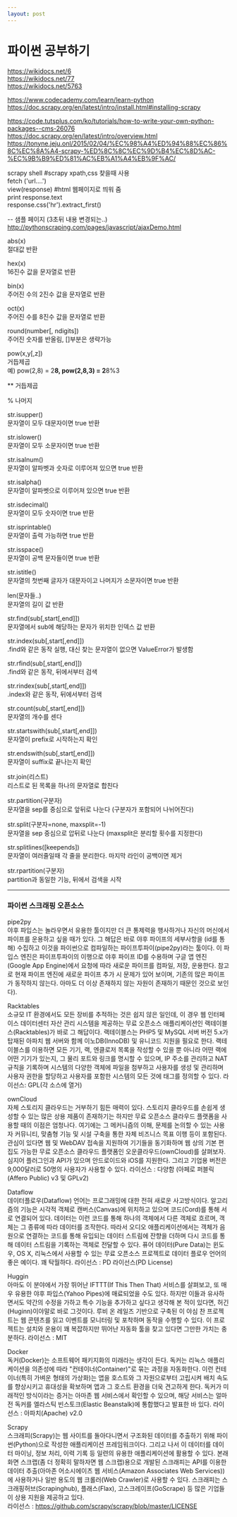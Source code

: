 ```yaml
---
layout: post
---
```

# 파이썬 공부하기

https://wikidocs.net/6  
https://wikidocs.net/77  
https://wikidocs.net/5763  


https://www.codecademy.com/learn/learn-python  
https://doc.scrapy.org/en/latest/intro/install.html#installing-scrapy  


https://code.tutsplus.com/ko/tutorials/how-to-write-your-own-python-packages--cms-26076  
https://doc.scrapy.org/en/latest/intro/overview.html  
https://tonyne.jeju.onl/2015/02/04/%EC%98%A4%ED%94%88%EC%86%8C%EC%8A%A4-scrapy-%ED%8C%8C%EC%9D%B4%EC%8D%AC-%EC%9B%B9%ED%81%AC%EB%A1%A4%EB%9F%AC/  


scrapy shell   #scrapy xpath,css 찾을때 사용  
fetch ('url....')  
view(response)   #html 웹페이지로 띄워 줌  
print response.text  
response.css('hr').extract_first()  


-- 샘플 페이지 (3초뒤 내용 변경되는..)  
http://pythonscraping.com/pages/javascript/ajaxDemo.html  



abs(x)  
절대값 반환  

hex(x)  
16진수 값을 문자열로 반환  

bin(x)  
주어진 수의 2진수 값을 문자열로 반환  

oct(x)  
주어진 수를 8진수 값을 문자열로 반환  

round(number[, ndigits])  
주어진 숫자를 반올림, []부분은 생략가능  

pow(x,y[,z])  
거듭제곱  
예) pow(2,8) = 2**8,   pow(2,8,3) = 2**8%3  

** 거듭제곱  

% 나머지  

str.isupper()  
문자열이 모두 대문자이면 true 반환  

str.islower()  
문자열이 모두 소문자이면 true 반환  

str.isalnum()  
문자열이 알파벳과 숫자로 이루어져 있으면 true 반환  

str.isalpha()  
문자열이 알파벳으로 이루어져 있으면 true 반환  

str.isdecimal()  
문자열이 모두 숫자이면 true 반환  

str.isprintable()  
문자열이 출력 가능하면 true 반환  

str.isspace()  
문자열이 공백 문자들이면 true 반환  

str.istitle()  
문자열의 첫번째 글자가 대문자이고 나머지가 소문자이면 true 반환  

len(문자들..)  
문자열의 길이 값 반환  

str.find(sub[,start[,end]])  
문자열에서 sub에 해당하는 문자가 위치한 인덱스 값 반환  

str.index(sub[,start[,end]])  
.find와 같은 동작 실행, 대신 찾는 문자열이 없으면 ValueError가 발생함  

str.rfind(sub[,start[,end]])  
.find와 같은 동작,  뒤에서부터 검색  

str.rindex(sub[,start[,end]])  
.index와 같은 동작, 뒤에서부터 검색  

str.count(sub[,start[,end]])  
문자열의 개수를 센다  

str.startswith(sub[,start[,end]])  
문자열이 prefix로 시작하는지 확인  

str.endswith(sub[,start[,end]])  
문자열이 suffix로 끝나는지 확인  

str.join(리스트)  
리스트로 된 목록을 하나의 문자열로 합친다  
 
str.partition(구분자)  
문자열을 sep를 중심으로 앞뒤로 나눈다 (구분자가 포함되어 나뉘어진다)  

str.split(구분자=none, maxsplit=-1)  
문자열을 sep 중심으로 압뒤로 나눈다 (maxsplit은 분리할 횟수를 지정한다)  

str.splitlines([keepends])  
문자열이 여러줄일때 각 줄을 분리한다. 마지막 라인이 공백이면 제거  

str.rpartition(구분자)  
partition과 동일한 기능, 뒤에서 검색을 시작  


---------------

### 파이썬 스크래핑 오픈소스

pipe2py  
야후 파입스는 놀라우면서 유용한 툴이지만 더 큰 통제력을 행사하거나 자신의 머신에서 파이프를 운용하고 싶을 때가 있다. 그 해답은 바로 야후 파이프의 세부사항을 (id를 통해) 수집하고 이것을 파이썬으로 컴파일하는 파이프투파이(pipe2py)라는 툴이다. 이 파입스 엔진은 파이프투파이의 이행으로 야후 파이프 ID를 수용하며 구글 앱 엔진(Google App Engine)에서 요청에 따라 새로운 파이프를 컴파일, 저장, 운용한다. 참고로 현재 파이프 엔진에 새로운 파이프 추가 시 문제가 있어 보이며, 기존의 많은 파이프가 동작하지 않는다. 아마도 더 이상 존재하지 않는 자원이 존재하기 때문인 것으로 보인다).


Racktables  
소규모 IT 환경에서도 모든 장비를 추적하는 것은 쉽지 않은 일인데, 이 경우 웹 인터페이스 데이터센터 자산 관리 시스템을 제공하는 무료 오픈소스 애플리케이션인 랙테이블스(Racktables)가 바로 그 해답이다. 랙테이블스는 PHP5 및 MySQL 서버 버전 5.x가 탑재된 아파치 웹 서버와 함께 이노DB(InnoDB) 및 유니코드 지원을 필요로 한다. 랙테이블스를 이용하면 모든 기기, 랙, 엔클로저 목록을 작성할 수 있을 뿐 아니라 어떤 랙에 어떤 기기가 있는지, 그 물리 포트와 링크를 명시할 수 있으며, IP 주소를 관리하고 NAT 규칙을 기록하며 시스템의 다양한 객체에 파일을 첨부하고 사용자를 생성 및 관리하며 사용자 권한을 할당하고 사용자를 포함한 시스템의 모든 것에 태그를 정의할 수 있다. 라이선스: GPL(각 소스에 열거)


ownCloud  
자체 스토리지 클라우드는 거부하기 힘든 매력이 있다. 스토리지 클라우드를 손쉽게 생성할 수 있는 많은 상용 제품이 존재하기는 하지만 무료 오픈소스 클라우드 플랫폼을 사용할 때의 이점은 엄청나다. 여기에는 그 메커니즘의 이해, 문제를 논의할 수 있는 사용자 커뮤니티, 맞춤형 기능 및 시설 구축을 통한 자체 비즈니스 목표 이행 등이 포함된다. 관심이 있다면 웹 및 WebDAV 접속을 지원하여 기기들을 동기화하며 웹 상의 기본 편집도 가능한 무료 오픈소스 클라우드 플랫폼인 오운클라우드(ownCloud)를 살펴보자. 심지어 플러그인과 API가 있으며 안드로이드와 iOS를 지원한다. 그리고 기업용 버전은 9,000달러로 50명의 사용자가 사용할 수 있다. 라이선스 : 다양함 (아페로 퍼블릭(Affero Public) v3 및 GPLv2)


Dataflow  
데이터플로우(Dataflow) 언어는 프로그래밍에 대한 전혀 새로운 사고방식이다. 알고리즘의 기능은 시각적 객체로 캔버스(Canvas)에 위치하고 있으며 코드(Cord)를 통해 서로 연결되어 있다. 데이터는 이런 코드를 통해 하나의 객체에서 다른 객체로 흐르며, 객체는 그 종류에 따라 데이터를 조작한다. 따라서 오디오 애플리케이션에서는 객체가 음원으로 연결하는 코드를 통해 유입되는 데이터 스트림에 잔향을 더하며 다시 코드를 통해 데이터 스트림을 기록하는 객체로 전달할 수 있다. 퓨어 데이터(Pure Data)는 윈도우, OS X, 리눅스에서 사용할 수 있는 무료 오픈소스 프로젝트로 데이터 플로우 언어의 좋은 예이다. 꽤 탁월하다. 라이선스 : PD 라이선스(PD License)


Huggin  
아마도 이 분야에서 가장 뛰어난 IFTTT(If This Then That) 서비스를 살펴보고, 또 매우 유용한 야후 파입스(Yahoo Pipes)에 매료되었을 수도 있다. 하지만 이들과 유사하면서도 약간의 수정을 가하고 특수 기능을 추가하고 싶다고 생각해 본 적이 있다면, 허긴(Huginn)이야말로 바로 그것이다. 루비 온 레일즈 기반으로 구축된 이 야심 찬 프로젝트는 웹 콘텐츠를 읽고 이벤트를 모니터링 및 포착하며 동작을 수행할 수 있다. 이 프로젝트는 설치와 운용이 꽤 복잡하지만 뛰어난 자동화 툴을 찾고 있다면 그만한 가치는 충분하다. 라이선스 : MIT


Docker  
독커(Docker)는 소프트웨어 패키지화의 미래라는 생각이 든다. 독커는 리눅스 애플리케이션을 의존성에 따라 "컨테이너(Container)"로 묶는 과정을 자동화한다. 이런 컨테이너(특히 가벼운 형태의 가상화)는 앱을 호스트와 그 자원으로부터 고립시켜 배치 속도를 향상시키고 휴대성을 확보하며 앱과 그 호스트 환경을 더욱 견고하게 한다. 독커가 미래적인 방식이라는 증거는 아마존 웹 서비스에서 확인할 수 있으며, 해당 서비스는 얼마 전 독커를 엘라스틱 빈스토크(Elastic Beanstalk)에 통합했다고 발표한 바 있다. 라이선스 : 아파치(Apache) v2.0


Scrapy  
스크래피(Scrapy)는 웹 사이트를 돌아다니면서 구조화된 데이터를 추출하기 위해 파이썬(Python)으로 작성한 애플리케이션 프레임워크이다. 그리고 나서 이 데이터를 데이터 마이닝, 정보 처리, 이력 기록 등 일련의 유용한 애플리케이션에 활용할 수 있다. 본래 화면 스크랩(좀 더 정확히 말하자면 웹 스크랩)용으로 개발된 스크래피는 API를 이용한 데이터 추출(아마존 어소시에이츠 웹 서비스(Amazon Associates Web Services))에 사용하거나 일반 용도의 웹 크롤러(Web Crawler)로 사용할 수 있다. 스크래피는 스크래핑허브(Scrapinghub), 플래스(Flax), 고스크레이프(GoScrape) 등 많은 기업들이 상용 지원을 제공하고 있다.  
라이선스 : https://github.com/scrapy/scrapy/blob/master/LICENSE





